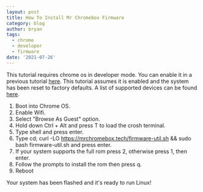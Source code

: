 ```yaml
---
layout: post
title: How To Install Mr Chromebox Firmware
category: blog
author: bryan
tags:
  - chrome
  - developer
  - firmware
date: '2021-07-26'
---
```

This tutorial requires chrome os in developer mode. You can enable it in a previous tutorial [here](https://hohs.us/posts/how-to-enable-chromebook-developer-mode). This tutorial assumes it is enabled and the system has been reset to factory defaults. A list of supported devices can be found [here](https://mrchromebox.tech/#devices).

1. Boot into Chrome OS.
2. Enable Wifi.
3. Select "Browse As Guest" option.
4. Hold down Ctrl + Alt and press T to load the crosh terminal.
5. Type shell and press enter.
6. Type cd; curl -LO https://mrchromebox.tech/firmware-util.sh && sudo bash firmware-util.sh and press enter.
7. If your system supports the full rom press 2, otherwise press 1, then enter.
8. Follow the prompts to install the rom then press q.
9. Reboot

Your system has been flashed and it's ready to run Linux!
